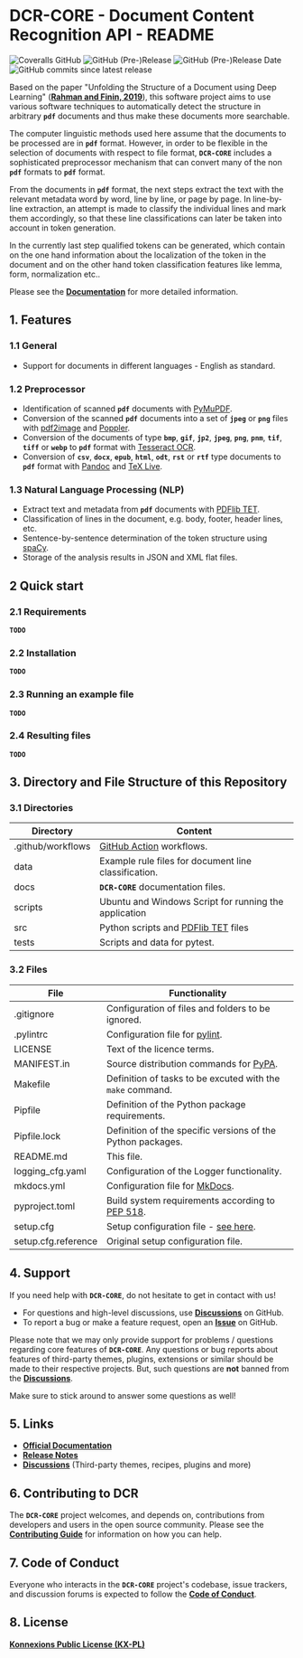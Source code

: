 # DCR-CORE - Document Content Recognition API - README

![Coveralls GitHub](https://img.shields.io/coveralls/github/KonnexionsGmbH/dcr-core.svg)
![GitHub (Pre-)Release](https://img.shields.io/github/v/release/KonnexionsGmbH/dcr-core?include_prereleases)
![GitHub (Pre-)Release Date](https://img.shields.io/github/release-date-pre/KonnexionsGmbh/dcr-core)
![GitHub commits since latest release](https://img.shields.io/github/commits-since/KonnexionsGmbH/dcr-core/0.9.7)

Based on the paper "Unfolding the Structure of a Document using Deep Learning" (**[Rahman and Finin, 2019](https://arxiv.org/abs/1910.03678)**), this software project aims to use various software techniques to automatically detect the structure in arbitrary **`pdf`** documents and thus make these documents more searchable.

The computer linguistic methods used here assume that the documents to be processed are in **`pdf`** format.
However, in order to be flexible in the selection of documents with respect to file format, **`DCR-CORE`** includes a sophisticated preprocessor mechanism that can convert many of the non **`pdf`** formats to **`pdf`** format.

From the documents in **`pdf`** format, the next steps extract the text with the relevant metadata word by word, line by line, or page by page. In line-by-line extraction, an attempt is made to classify the individual lines and mark them accordingly, so that these line classifications can later be taken into account in token generation.

In the currently last step qualified tokens can be generated, which contain on the one hand information about the localization of the token in the document and on the other hand token classification features like lemma, form, normalization etc..

Please see the **[Documentation](https://konnexionsgmbh.github.io/dcr-core)** for more detailed information.

## 1. Features

### 1.1 General 
 
- Support for documents in different languages - English as standard.

### 1.2 Preprocessor 

- Identification of scanned **`pdf`** documents with [PyMuPDF](https://pymupdf.readthedocs.io/en/latest/module.html).
- Conversion of the scanned **`pdf`** documents into a set of **`jpeg`** or **`png`** files with [pdf2image](https://pypi.org/project/pdf2image) and [Poppler](https://poppler.freedesktop.org).
- Conversion of the documents of type **`bmp`**, **`gif`**, **`jp2`**, **`jpeg`**, **`png`**, **`pnm`**, **`tif`**, **`tiff`** or **`webp`** to **`pdf`** format with [Tesseract OCR](https://github.com/tesseract-ocr/tesseract).
- Conversion of **`csv`**, **`docx`**, **`epub`**, **`html`**, **`odt`**, **`rst`** or **`rtf`** type documents to **`pdf`** format with [Pandoc](https://pandoc.org) and [TeX Live](https://www.tug.org/texlive).

### 1.3 Natural Language Processing (NLP) 

- Extract text and metadata from **`pdf`** documents with [PDFlib TET](https://www.pdflib.com/products/tet/).
- Classification of lines in the document, e.g. body, footer, header lines, etc.
- Sentence-by-sentence determination of the token structure using [spaCy](https://spacy.io).
- Storage of the analysis results in JSON and XML flat files.

## 2 Quick start

### 2.1 Requirements

**`TODO`**

### 2.2 Installation

**`TODO`**

### 2.3 Running an example file

**`TODO`**

### 2.4 Resulting files

**`TODO`**

## 3. Directory and File Structure of this Repository

### 3.1 Directories

| Directory         | Content                                                                     |
|-------------------|-----------------------------------------------------------------------------|
| .github/workflows | [GitHub Action](https://github.com/actions) workflows.                      |
| data              | Example rule files for document line classification.                        |
| docs              | **`DCR-CORE`** documentation files.                                         |
| scripts           | Ubuntu and Windows Script for running the application                       |
| src               | Python scripts and [PDFlib TET](https://www.pdflib.com/products/tet/) files |
| tests             | Scripts and data for pytest.                                                |

### 3.2 Files

| File                | Functionality                                                                                              |
|---------------------|------------------------------------------------------------------------------------------------------------|
| .gitignore          | Configuration of files and folders to be ignored.                                                          |
| .pylintrc           | Configuration file for [pylint](https://github.com/PyCQA/pylint).                                          |
| LICENSE             | Text of the licence terms.                                                                                 |
| MANIFEST.in         | Source distribution commands for [PyPA](https://packaging.python.org/en/latest/guides/using-manifest-in/). |
| Makefile            | Definition of tasks to be excuted with the `make` command.                                                 |
| Pipfile             | Definition of the Python package requirements.                                                             |
| Pipfile.lock        | Definition of the specific versions of the Python packages.                                                |
| README.md           | This file.                                                                                                 |
| logging_cfg.yaml    | Configuration of the Logger functionality.                                                                 |
| mkdocs.yml          | Configuration file for [MkDocs](https://github.com/mkdocs/mkdocs/).                                        |
| pyproject.toml      | Build system requirements according to [PEP 518](https://peps.python.org/pep-0518/).                       |
| setup.cfg           | Setup configuration file - [see here](https://setuptools.pypa.io/en/latest/setuptools.html).               |
| setup.cfg.reference | Original setup configuration file.      |

## 4. Support

If you need help with **`DCR-CORE`**, do not hesitate to get in contact with us!

- For questions and high-level discussions, use **[Discussions](https://github.com/KonnexionsGmbH/dcr-core/discussions)** on GitHub.
- To report a bug or make a feature request, open an **[Issue](https://github.com/KonnexionsGmbH/dcr-core/issues)** on GitHub.

Please note that we may only provide support for problems / questions regarding core features of **`DCR-CORE`**.
Any questions or bug reports about features of third-party themes, plugins, extensions or similar should be made to their respective projects. 
But, such questions are **not** banned from the **[Discussions](https://github.com/KonnexionsGmbH/dcr-core/discussions)**.

Make sure to stick around to answer some questions as well!

## 5. Links

- **[Official Documentation](https://konnexionsgmbh.github.io/dcr-core)**
- **[Release Notes](https://konnexionsgmbh.github.io/dcr-core/release_notes)**
- **[Discussions](https://github.com/KonnexionsGmbH/dcr-core/discussions)** (Third-party themes, recipes, plugins and more)

## 6. Contributing to DCR

The **`DCR-CORE`** project welcomes, and depends on, contributions from developers and users in the open source community. 
Please see the **[Contributing Guide](https://konnexionsgmbh.github.io/dcr-core/contributing)** for
information on how you can help.

## 7. Code of Conduct

Everyone who interacts in the **`DCR-CORE`** project's codebase, issue trackers, and discussion forums is expected to follow the **[Code of Conduct](https://konnexionsgmbh.github.io/dcr-core/code_of_conduct)**.

## 8. License

**[Konnexions Public License (KX-PL)](https://konnexionsgmbh.github.io/dcr-core/license)**
